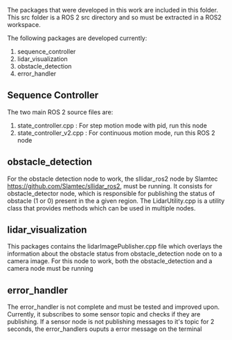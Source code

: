 The packages that were developed in this work are included in this folder. This src folder is a ROS 2 src directory and so must be extracted in a ROS2 workspace.

The following packages are developed currently:
1. sequence_controller
2. lidar_visualization
3. obstacle_detection
4. error_handler

## Sequence Controller
The two main ROS 2 source files are:
1. state_controller.cpp : For step motion mode with pid, run this node
2. state_controller_v2.cpp : For continuous motion mode, run this ROS 2 node

## obstacle_detection

For the obstacle detection node to work, the sllidar_ros2 node by Slamtec https://github.com/Slamtec/sllidar_ros2, must be running.
It consists for obstacle_detector node, which is responsible for publishing the status of obstacle (1 or 0) present in the a given region.
The LidarUtility.cpp is a utility class that provides methods which can be used in multiple nodes.

## lidar_visualization
This packages contains the lidarImagePublisher.cpp file which overlays the information about the obstacle status from obstacle_detection node on to a camera image.
For this node to work, both the obstacle_detection and a camera node must be running

## error_handler
The error_handler is not complete and must be tested and improved upon. Currently, it subscribes to some sensor topic and checks if they are publishing. If a sensor node is not publishing messages to it's topic for 2 seconds, the error_handlers ouputs a error message on the terminal


